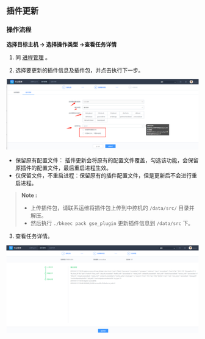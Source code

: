 ## 插件更新

### 操作流程

**选择目标主机 -> 选择操作类型 ->查看任务详情**

1. 同 [进程管理](快速入门/process_mgr.md) 。

2. 选择要更新的插件信息及插件包，并点击执行下一步。

![插件更新](../assets/插件更新.png)

- 保留原有配置文件： 插件更新会将原有的配置文件覆盖，勾选该功能，会保留原插件的配置文件，最后重启进程生效。
- 仅保留文件，不重启进程：保留原有的插件配置文件，但是更新后不会进行重启进程。

>**Note :**
>
>- 上传插件包，请联系运维将插件包上传到中控机的 `/data/src/` 目录并解压。
>- 然后执行 `./bkeec pack gse_plugin` 更新插件信息到 `/data/src` 下。

3. 查看任务详情。

![plugins_update_list](../assets/plugins_update_list.png)